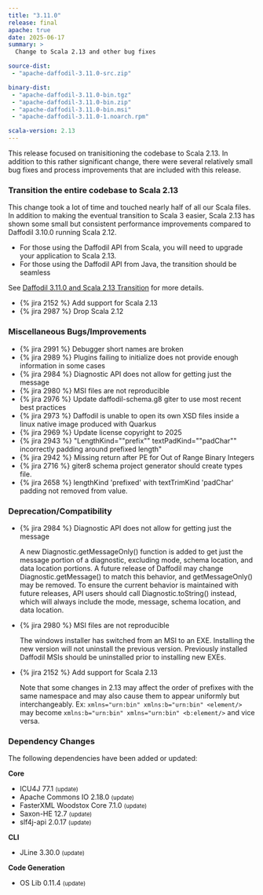 ```yaml
---
title: "3.11.0"
release: final
apache: true
date: 2025-06-17
summary: >
  Change to Scala 2.13 and other bug fixes

source-dist:
 - "apache-daffodil-3.11.0-src.zip"

binary-dist:
 - "apache-daffodil-3.11.0-bin.tgz"
 - "apache-daffodil-3.11.0-bin.zip"
 - "apache-daffodil-3.11.0-bin.msi"
 - "apache-daffodil-3.11.0-1.noarch.rpm"

scala-version: 2.13
---
```


This release focused on tranisitioning the codebase to Scala 2.13. In addition
to this rather significant change, there were several relatively small bug
fixes and process improvements that are included with this release.


### Transition the entire codebase to Scala 2.13

  This change took a lot of time and touched nearly half of all our Scala
  files. In addition to making the eventual transition to Scala 3 easier, Scala
  2.13 has shown some small but consistent performance improvements compared to
  Daffodil 3.10.0 running Scala 2.12.

  - For those using the Daffodil API from Scala, you will need to upgrade your
    application to Scala 2.13.
  - For those using the Daffodil API from Java, the transition should be
    seamless

  See [Daffodil 3.11.0 and Scala 2.13 Transition](https://cwiki.apache.org/confluence/display/DAFFODIL/Daffodil+3.11.0+and+Scala+2.13+Transition) for more details.

* {% jira 2152 %} Add support for Scala 2.13
* {% jira 2987 %} Drop Scala 2.12

### Miscellaneous Bugs/Improvements

* {% jira 2991 %} Debugger short names are broken
* {% jira 2989 %} Plugins failing to initialize does not provide enough information in some cases
* {% jira 2984 %} Diagnostic API does not allow for getting just the message
* {% jira 2980 %} MSI files are not reproducible
* {% jira 2976 %} Update daffodil-schema.g8 giter to use most recent best practices
* {% jira 2973 %} Daffodil is unable to open its own XSD files inside a linux native image produced with Quarkus
* {% jira 2969 %} Update license copyright to 2025
* {% jira 2943 %} "LengthKind=""prefix"" textPadKind=""padChar"" incorrectly padding around prefixed length"
* {% jira 2942 %} Missing return after PE for Out of Range Binary Integers
* {% jira 2716 %} giter8 schema project generator should create types file.
* {% jira 2658 %} lengthKind 'prefixed' with textTrimKind 'padChar' padding not removed from value.

### Deprecation/Compatibility

* {% jira 2984 %} Diagnostic API does not allow for getting just the message

  A new Diagnostic.getMessageOnly() function is added to get just the
  message portion of a diagnostic, excluding mode, schema location, and
  data location portions. A future release of Daffodil may change
  Diagnostic.getMessage() to match this behavior, and getMessageOnly() may
  be removed. To ensure the current behavior is maintained with future
  releases, API users should call Diagnostic.toString() instead, which
  will always include the mode, message, schema location, and data
  location.

* {% jira 2980 %} MSI files are not reproducible

  The windows installer has switched from an MSI to an EXE. Installing the
  new version will not uninstall the previous version. Previously
  installed Daffodil MSIs should be uninstalled prior to installing new
  EXEs.

* {% jira 2152 %} Add support for Scala 2.13

  Note that some changes in 2.13 may affect the order of prefixes with the same
  namespace and may also cause them to appear uniformly but interchangeably.
  Ex: `xmlns="urn:bin" xmlns:b="urn:bin" <element/>` may become
  `xmlns:b="urn:bin" xmlns="urn:bin" <b:element/>` and vice versa.

### Dependency Changes

The following dependencies have been added or updated:

**Core**

* ICU4J 77.1 <small>(update)</small>
* Apache Commons IO 2.18.0 <small>(update)</small>
* FasterXML Woodstox Core 7.1.0 <small>(update)</small>
* Saxon-HE 12.7 <small>(update)</small>
* slf4j-api 2.0.17 <small>(update)</small>

**CLI**

* JLine 3.30.0 <small>(update)</small>

**Code Generation**

* OS Lib 0.11.4 <small>(update)</small>
